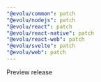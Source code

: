 ```yaml
---
"@evolu/common": patch
"@evolu/nodejs": patch
"@evolu/react": patch
"@evolu/react-native": patch
"@evolu/react-web": patch
"@evolu/svelte": patch
"@evolu/web": patch
---
```


Preview release

